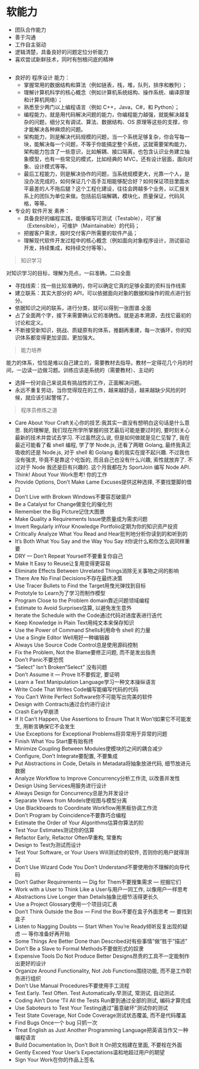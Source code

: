 # 软能力

* 团队合作能力
* 善于沟通
* 工作自主驱动
* 逻辑清楚，具备良好的问题定位分析能力
* 喜欢尝试新鲜技术，同时有刨根问底的精神

## 

* 良好的 程序设计 能力：
    - 掌握常用的数据结构和算法（例如链表，栈，堆，队列，排序和散列）；
    - 理解计算机科学的核心概念（例如计算机系统结构、操作系统、编译原理和计算机网络）；
    - 熟悉至少两门以上编程语言（例如 C++，Java，C#，和 Python）；
    - 编程能力，就是用代码解决问题的能力，你编程能力越强，就能解决越复杂的问题，细分又有调试、算法、数据结构、OS 原理等这些的支撑，你才能解决各种麻烦的问题。
    - 架构能力，则是解决代码规模的问题，当一个系统足够复杂，你会写每一块，能解决每一个问题，不等于你能搞定整个系统，这就需要架构能力，架构能力包含了一些意识，比如解耦、接口隔离，也包含认识业务建立抽象模型，也有一些常见的模式，比如经典的 MVC，还有设计层面，面向对象、设计模式等等。
    - 最后工程能力，则是解决协作的问题，当系统规模更大，光靠一个人，是没办法完成的，如何保证几个高手互相能够配合好？如何保证项目里面水平最差的人不拖后腿？这个工程化建设，往往会跨越多个业务，以汇报关系上的团队为单位来做。包括前后端解耦，模块化，质量保证，代码风格，等等。
* 专业的 软件开发 素养：
    - 具备良好的编程实践，能够编写可测试（Testable），可扩展（Extensible），可维护（Maintainable）的代码；
    - 把握客户需求，按时交付客户所需要的软件产品；
    - 理解现代软件开发过程中的核心概念（例如面向对象程序设计，测试驱动开发，持续集成，和持续交付等等）。

> 知识学习

对知识学习的目标，理解为亮点，一曰准确，二曰全面

* 寻找线索：找一些比较准确的，你可以确定它真的足够全面的资料当作线索
* 建立联系：其实大部分的 API，可以依据面向对象的数据和操作的观点进行划分。
* 依据知识之间的联系，进行分类，就可以得到一张图谱.全面
* 占了全面两个字，接下来需要确认它的准确性。就是追本溯源，去找它最初的讨论和定义。
* 不断接受新知识，挑战、质疑原有的体系，推翻再重建，每一次循环，你的知识体系都变得更加坚固，更加强大。

> 能力培养

能力的体系，恰恰是难以自己建立的，需要教材去指导。教材一定得花几个月的时间，一边读一边做习题。训练应该是系统的（需要教材）、主动的

* 选择一份对自己来说具有挑战性的工作，正面解决问题。
* 永远不重复劳动，当你觉得现在的工作，越来越舒适，越来越缺少风险的时候，就应该引起警惕了。

> 程序员修炼之道

* Care About Your Craft关心你的技艺:我其实一直没有想明白这句话是什么意思. 我的理解是, 我们现在所学所掌握的技艺最后可能是要过时的, 要时刻关心最新的技术并尝试去学习. 不过虽然这么说, 但是如何做就是见仁见智了, 我在最近可能看了看 shell 编程, 学了学 Node.js, 还看了两眼 Golang, 最终我真正吸收的还是 Node.js, 对于 shell 和 Golang 看的我实在提不起兴趣. 不过我也没有强求, 毕竟不是靠这个吃饭的, 而且自己也没有什么兴趣, 索性就放弃了. 不过对于 Node 我还是巨有兴趣的. 这个月我都在为 SportJoin 编写 Node API.
* Think! About Your Work思考! 你的工作
* Provide Options, Don’t Make Lame Excuses提供这种选择, 不要找蹩脚的借口
* Don’t Live with Brokwn Windows不要容忍破窗户
* Be a Catalyst for Change做变化的催化剂
* Remember the Big Picture记住大图景
* Make Quality a Requirements Issue使质量成为需求问题
* Invert Regularly inYour Knowledge Portfolio定期为你的知识资产投资
* Critically Analyze What You Read and Hear批判地分析你读到的和听到的
* It’s Both What You Say and the Way You Say it你说什么和你怎么说同样重要
* DRY — Don’t Repeat Yourself不要重复你自己
* Make It Easy to Reuse让复用变得更容易
* Eliminate Effects Between Unrelated Things消除无关事物之间的影响
* There Are No Final Decisions不存在最终决策
* Use Tracer Bullets to Find the Target用曳光弹找到目标
* Prototyle to Learn为了学习而制作模型
* Program Close to the Problem domain靠近问题领域编程
* Estimate to Avoid Surprises估算, 以避免发生意外
* Iterate the Schedule with the Code通过代码对进度表进行迭代
* Keep Knowledge in Plain Text用纯文本来保存知识
* Use the Power of Command Shells利用命令 shell 的力量
* Use a Single Editor Well用好一种编辑器
* Always Use Source Code Control总是使用源码控制
* Fix the Problem, Not the Blame要修正问题, 而不是发出指责
* Don’t Panic不要恐慌
* “Select” Isn’t Broken“Select” 没有问题
* Don’t Assume it — Prove It不要假定, 要证明
* Learn a Text Manipulation Language学习一种文本操纵语言
* Write Code That Writes Code编写能编写代码的代码
* You Can’t Write Perfect Software你不可能写出完美的软件
* Design with Contracts通过合约进行设计
* Crash Early早崩溃
* If It Can’t Happen, Use Assertions to Ensure That It Won’t如果它不可能发生, 用断言确保它不会发生
* Use Exceptions for Exceptional Problems将异常用于异常的问题
* Finish What You Start要有始有终
* Minimize Coupling Between Modules使模块的之间的耦合减少
* Configure, Don’t Integrate要配置, 不要集成
* Put Abstractions in Code, Details in Metadata将抽象放进代码, 细节放进元数据
* Analyze Workflow to Improve Concurrency分析工作流, 以改善并发性
* Design Using Services用服务进行设计
* Always Design for Concurrency总是为并发设计
* Separate Views from Models使视图与模型分离
* Use Blackboards to Coordinate Workflow用黑板协调工作流
* Don’t Program by Coincidence不要靠巧合编程
* Estimate the Order of Your Algorithms估算你算法的阶
* Test Your Estimates测试你的估算
* Refactor Early, Refactor Often早重构, 常重构
* Design to Test为测试而设计
* Test Your Software, or Your Users Will测试你的软件, 否则你的用户就得测试
* Don’t Use Wizard Code You Don’t Understand不要使用你不理解的向导代码
* Don’t Gather Requirements — Dig for Them不要搜集需求 — 挖掘它们
* Work with a User to Think Like a User与用户一同工作, 以像用户一样思考
* Abstractions Live Longer than Details抽象比细节活得更长久
* Use a Project Glossary使用一个项目词汇表
* Don’t Think Outside the Box — Find the Box不要在盒子外面思考 — 要找到盒子
* Listen to Nagging Doubts — Start When You’re Ready倾听反复出现的疑虑 — 等你准备好再开始
* Some Things Are Better Done than Described对有些事情”做”胜于”描述”
* Don’t Be a Slave to Formal Methods不要做形式的奴隶
* Expensive Tools Do Not Produce Better Designs昂贵的工具不一定能制作出更好的设计
* Organize Around Functionality, Not Job Functions围绕功能, 而不是工作职务进行组织
* Don’t Use Manual Procedures不要使用手工流程
* Test Early. Test Often. Test Automatically.早测试, 常测试, 自动测试.
* Coding Ain’t Done ‘Til All the Tests Run要到通过全部的测试, 编码才算完成
* Use Saboteurs to Test Your Testing通过”蓄意破坏”测试你的测试
* Test State Coverage, Not Code Coverage测试状态覆盖, 而不是代码覆盖
* Find Bugs Once一个 bug 只抓一次
* Treat English as Just Another Programming Language把英语当作又一种编程语言
* Build Documentation In, Don’t Bolt It On把文档建在里面, 不要栓在外面
* Gently Exceed Your User’s Expectations温和地超过用户的期望
* Sign Your Work在你的作品上签名
